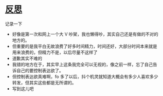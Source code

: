# [反思](https://github.com/yihong0618/gitblog/issues/241)

记录一下

- 好像是第一次和网上一个大 V 吵架，我也懒得吵，其实自己还是有做的不对的地方的。
- 但重要的是我平白无故浪费了好多时间精力，时间还好，大部分时间本来就是用来浪费的，但精力不是，以后尽量不这样了
- 道歉其实不难的
- 我错的地方在于，其实早上这条我完全可以无视的，像之前一样，忘了自己告诉自己的要控制表达欲了。
- 但控制表达欲真难啊，fo 多了以后，抖个机灵就知道大概会有多少人喜欢多少转发，但其实这些都是无所谓的。
- 写到这儿吧